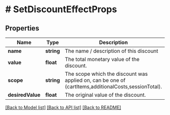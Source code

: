 # # SetDiscountEffectProps

## Properties

Name | Type | Description | Notes
------------ | ------------- | ------------- | -------------
**name** | **string** | The name / description of this discount | 
**value** | **float** | The total monetary value of the discount. | 
**scope** | **string** | The scope which the discount was applied on, can be one of (cartItems,additionalCosts,sessionTotal). | [optional] 
**desiredValue** | **float** | The original value of the discount. | [optional] 

[[Back to Model list]](../../README.md#documentation-for-models) [[Back to API list]](../../README.md#documentation-for-api-endpoints) [[Back to README]](../../README.md)


